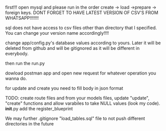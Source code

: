 first!!! open mysql and please run in the order create -> load ->prepare -> foreign keys. 
DONT FORGET TO HAVE LATEST VERSION OF CSV'S FROM WHATSAPP!!!!!!! 

sql does not have access to csv files other than directory that I specified. You can change your version name accordingly!!!!

change app/config.py's database values according to yours. Later it will be deleted from github and will be gitignored as it will be different in everybody.

then run the run.py

dowload postman app and open new request for whatever operation you wanna do.

for update and create you need to fill body in json format

TODO: create route files and from your models files, update "update", "create" functions and allow varabiles to take NULL values (look my code). __init__.py add the register_blueprint

We may further .gitignore "load_tables.sql" file to not push different directories in the future 